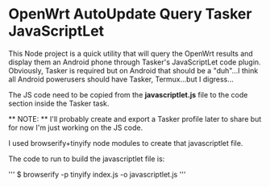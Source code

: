# OpenWrt AutoUpdate Query Tasker JavaScriptLet

This Node project is a quick utility that will query the OpenWrt results and display them an Android phone through Tasker's JavaScriptLet code plugin. 
Obviously, Tasker is required but on Android that should be a "duh"...I think all Android powerusers should have Tasker, Termux...but I digress...


The JS code need to be copied from the **javascriptlet.js** file to the code section inside the Tasker task.

** NOTE: ** I'll probably create and export a Tasker profile later to share but for now I'm just working on the JS code. 

I used browserify+tinyify node modules to create that javascriptlet file. 

The code to run to build the javascriptlet file is: 

'''
$ browserify -p tinyify index.js -o javascriptlet.js
'''

